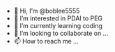 - 👋 Hi, I’m @boblee5555
- 👀 I’m interested in PDAI to PEG
- 🌱 I’m currently learning coding
- 💞️ I’m looking to collaborate on ...
- 📫 How to reach me ...

<!---
boblee5555/boblee5555 is a ✨ special ✨ repository because its `README.md` (this file) appears on your GitHub profile.
You can click the Preview link to take a look at your changes.
--->
